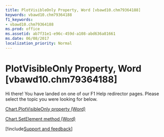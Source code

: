 ```yaml
---
title: PlotVisibleOnly Property, Word [vbawd10.chm79364188]
keywords: vbawd10.chm79364188
f1_keywords:
- vbawd10.chm79364188
ms.prod: office
ms.assetid: ab7f31e1-e96c-459d-a108-abd636a81661
ms.date: 06/08/2017
localization_priority: Normal
---
```



# PlotVisibleOnly Property, Word [vbawd10.chm79364188]

Hi there! You have landed on one of our F1 Help redirector pages. Please select the topic you were looking for below.

[Chart.PlotVisibleOnly property (Word)](http://msdn.microsoft.com/library/59b7f58e-a1b2-56cd-89e8-529228d2979c%28Office.15%29.aspx)

[Chart.SetElement method (Word)](http://msdn.microsoft.com/library/d172a9df-b081-0077-18ef-f75bf0d6f26a%28Office.15%29.aspx)

[!include[Support and feedback](~/includes/feedback-boilerplate.md)]